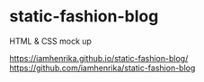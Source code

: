 # static-fashion-blog

 HTML & CSS mock up

https://iamhenrika.github.io/static-fashion-blog/
https://github.com/iamhenrika/static-fashion-blog
